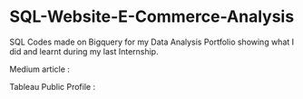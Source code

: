 # SQL-Website-E-Commerce-Analysis
SQL Codes made on Bigquery for my Data Analysis Portfolio showing what I did and learnt during my last Internship.

Medium article : 

Tableau Public Profile :
